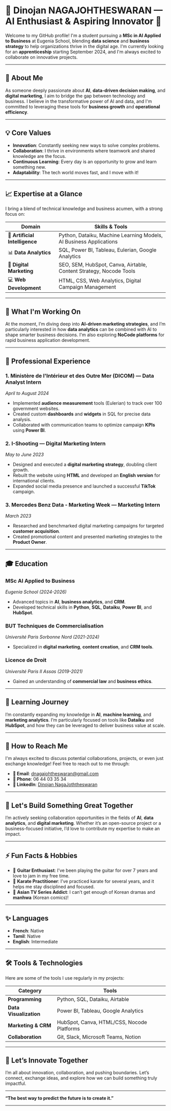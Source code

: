 # 🌟 Dinojan NAGAJOHTHESWARAN — AI Enthusiast & Aspiring Innovator 🌟

Welcome to my GitHub profile! I'm a student pursuing a **MSc in AI Applied to Business** at Eugenia School, blending **data science** and **business strategy** to help organizations thrive in the digital age. I'm currently looking for an **apprenticeship** starting September 2024, and I'm always excited to collaborate on innovative projects.

---

## 🚀 About Me

As someone deeply passionate about **AI**, **data-driven decision making**, and **digital marketing**, I aim to bridge the gap between technology and business. I believe in the transformative power of AI and data, and I'm committed to leveraging these tools for **business growth** and **operational efficiency**.

---

## 💡 Core Values

- **Innovation**: Constantly seeking new ways to solve complex problems.
- **Collaboration**: I thrive in environments where teamwork and shared knowledge are the focus.
- **Continuous Learning**: Every day is an opportunity to grow and learn something new.
- **Adaptability**: The tech world moves fast, and I move with it!

---

## 📈 Expertise at a Glance

I bring a blend of technical knowledge and business acumen, with a strong focus on:

| **Domain**              | **Skills & Tools**                                                                 |
|-------------------------|------------------------------------------------------------------------------------|
| 🧠 **Artificial Intelligence** | Python, Dataiku, Machine Learning Models, AI Business Applications |
| 📊 **Data Analytics**    | SQL, Power BI, Tableau, Eulerian, Google Analytics                                |
| 🎯 **Digital Marketing** | SEO, SEM, HubSpot, Canva, Airtable, Content Strategy, Nocode Tools                |
| 💻 **Web Development**   | HTML, CSS, Web Analytics, Digital Campaign Management                             |

---

## 🔭 What I'm Working On

At the moment, I’m diving deep into **AI-driven marketing strategies**, and I’m particularly interested in how **data analytics** can be combined with AI to shape smarter business decisions. I'm also exploring **NoCode platforms** for rapid business application development.

---

## 🌟 Professional Experience

### **1. Ministère de l'Intérieur et des Outre Mer (DICOM) — Data Analyst Intern**
_April to August 2024_

- Implemented **audience measurement** tools (Eulerian) to track over 100 government websites.
- Created custom **dashboards** and **widgets** in SQL for precise data analysis.
- Collaborated with communication teams to optimize campaign **KPIs** using **Power BI**.

### **2. I-Shooting — Digital Marketing Intern**
_May to June 2023_

- Designed and executed a **digital marketing strategy**, doubling client growth.
- Rebuilt the website using **HTML** and developed an **English version** for international clients.
- Expanded social media presence and launched a successful **TikTok** campaign.

### **3. Mercedes Benz Data - Marketing Week — Marketing Intern**
_March 2023_

- Researched and benchmarked digital marketing campaigns for targeted **customer acquisition**.
- Created promotional content and presented marketing strategies to the **Product Owner**.

---

## 🎓 Education

### **MSc AI Applied to Business**  
_Eugenia School (2024-2026)_

- Advanced topics in **AI**, **business analytics**, and **CRM**.
- Developed technical skills in **Python**, **SQL**, **Dataiku**, **Power BI**, and **HubSpot**.

### **BUT Techniques de Commercialisation**  
_Université Paris Sorbonne Nord (2021-2024)_

- Specialized in **digital marketing**, **content creation**, and **CRM tools**.

### **Licence de Droit**  
_Université Paris II Assas (2019-2021)_

- Gained an understanding of **commercial law** and **business ethics**.

---

## 🌱 Learning Journey

I’m constantly expanding my knowledge in **AI**, **machine learning**, and **marketing analytics**. I’m particularly focused on tools like **Dataiku** and **HubSpot**, and how they can be leveraged to deliver business value at scale.

---

## 💬 How to Reach Me

I'm always excited to discuss potential collaborations, projects, or even just exchange knowledge! Feel free to reach out to me through:

- **📧 Email**: [dnagajohtheswaran@gmail.com](mailto:dnagajohtheswaran@gmail.com)
- **📱 Phone**: 06 44 03 35 34
- **💼 LinkedIn**: [Dinojan NagaJoththeswaran](https://www.linkedin.com/in/dinojan-nagajohtheswaran)

---

## 🔗 Let's Build Something Great Together

I’m actively seeking collaboration opportunities in the fields of **AI**, **data analytics**, and **digital marketing**. Whether it’s an open-source project or a business-focused initiative, I’d love to contribute my expertise to make an impact.

---

## ⚡ Fun Facts & Hobbies

- 🎸 **Guitar Enthusiast**: I’ve been playing the guitar for over 7 years and love to jam in my free time.
- 🥋 **Karate Practitioner**: I’ve practiced karate for several years, and it helps me stay disciplined and focused.
- 🎥 **Asian TV Series Addict**: I can’t get enough of Korean dramas and **manhwa** (Korean comics)!

---

## ✨ Languages

- **French**: Native  
- **Tamil**: Native  
- **English**: Intermediate

---

## 🛠 Tools & Technologies

Here are some of the tools I use regularly in my projects:

| **Category**         | **Tools**                                                                                     |
|----------------------|-----------------------------------------------------------------------------------------------|
| **Programming**       | Python, SQL, Dataiku, Airtable                                                                |
| **Data Visualization**| Power BI, Tableau, Google Analytics                                                           |
| **Marketing & CRM**   | HubSpot, Canva, HTML/CSS, Nocode Platforms                                                    |
| **Collaboration**     | Git, Slack, Microsoft Teams, Notion                                                           |

---

## 🌟 Let’s Innovate Together

I’m all about innovation, collaboration, and pushing boundaries. Let’s connect, exchange ideas, and explore how we can build something truly impactful.

---

**“The best way to predict the future is to create it.”**

---

